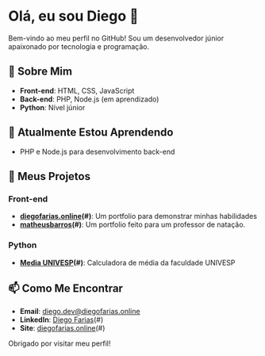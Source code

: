 # Olá, eu sou Diego 👋

Bem-vindo ao meu perfil no GitHub! Sou um desenvolvedor júnior apaixonado por tecnologia e programação.

## 🚀 Sobre Mim

- **Front-end**: HTML, CSS, JavaScript
- **Back-end**: PHP, Node.js (em aprendizado)
- **Python**: Nível júnior

## 🌱 Atualmente Estou Aprendendo

- PHP e Node.js para desenvolvimento back-end

## 📂 Meus Projetos

### Front-end

- **[diegofarias.online](https://diegofarias.online)(#)**: Um portfolio para demonstrar minhas habilidades
- **[matheusbarros](https://github.com/DiegoFariasDF/matheusbarros)(#)**: Um portfolio feito para um professor de natação.

### Python

- **[Media UNIVESP](https://github.com/DiegoFariasDF/MediaUNIVESP)(#)**: Calculadora de média da faculdade UNIVESP

## 📫 Como Me Encontrar

- **Email**: diego.dev@diegofarias.online
- **LinkedIn**: [Diego Farias](https://www.linkedin.com/in/diego-farias-05378a216/)(#)
- **Site**: [diegofarias.online](https://diegofarias.online)(#)

Obrigado por visitar meu perfil!
